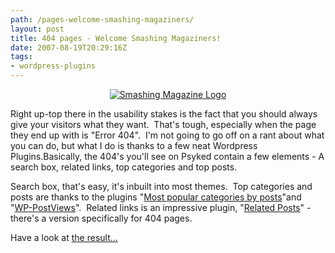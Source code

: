 ```yaml
---
path: /pages-welcome-smashing-magaziners/
layout: post
title: 404 pages - Welcome Smashing Magaziners!
date: 2007-08-19T20:29:16Z
tags:
- wordpress-plugins
---
```



<p style="text-align: center"><a href="http://www.smashingmagazine.com/2007/08/17/404-error-pages-reloaded/" title="Open link in a new window" target="_blank"><img src="http://uploads.psyked.co.uk/2007/05/logo.gif" alt="Smashing Magazine Logo" /></a></p>

Right up-top there in the usability stakes is the fact that you should always give your visitors what they want.  That's tough, especially when the page they end up with is "Error 404".  I'm not going to go off on a rant about what you can do, but what I do is thanks to a few neat Wordpress Plugins.Basically, the 404's you'll see on Psyked contain a few elements - A search box, related links, top categories and top posts.

Search box, that's easy, it's inbuilt into most themes.  Top categories and posts are thanks to the plugins "<a href="http://bloghelper.is-there.net/plugins/wordpress/most-popular-categories-by-posts/" title="Open link in a new window" target="_blank">Most popular categories by posts</a>"and "<a href="http://www.lesterchan.net/portfolio/programming.php" title="Open link in a new window" target="_blank">WP-PostViews</a>".  Related links is an impressive plugin, "<a href="http://www.w-a-s-a-b-i.com/archives/2006/02/02/wordpress-related-entries-20/" title="Open link in a new window" target="_blank">Related Posts</a>" - there's a version specifically for 404 pages.

Have a look at <a href="/404" title="Open link in the same window">the result...</a>